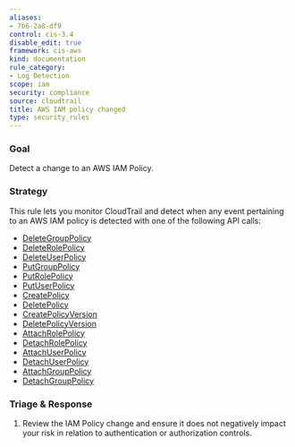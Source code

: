 ```yaml
---
aliases:
- 7b6-2a8-df9
control: cis-3.4
disable_edit: true
framework: cis-aws
kind: documentation
rule_category:
- Log Detection
scope: iam
security: compliance
source: cloudtrail
title: AWS IAM policy changed
type: security_rules
---
```


### Goal
Detect a change to an AWS IAM Policy.

### Strategy
This rule lets you monitor CloudTrail and detect when any event pertaining to an AWS IAM policy is detected with one of the following API calls:
* [DeleteGroupPolicy][1]
* [DeleteRolePolicy][2]
* [DeleteUserPolicy][3]
* [PutGroupPolicy][4]
* [PutRolePolicy][5]
* [PutUserPolicy][6]
* [CreatePolicy][7]
* [DeletePolicy][8]
* [CreatePolicyVersion][9]
* [DeletePolicyVersion][10]
* [AttachRolePolicy][11]
* [DetachRolePolicy][12]
* [AttachUserPolicy][13]
* [DetachUserPolicy][14]
* [AttachGroupPolicy][15]
* [DetachGroupPolicy][16]

### Triage & Response
1. Review the IAM Policy change and ensure it does not negatively impact your risk in relation to authentication or authorization controls.

[1]: https://docs.aws.amazon.com/IAM/latest/APIReference/API_DeleteGroupPolicy.html
[2]: https://docs.aws.amazon.com/IAM/latest/APIReference/API_DeleteRolePolicy.html
[3]: https://docs.aws.amazon.com/IAM/latest/APIReference/API_DeleteUserPolicy.html
[4]: https://docs.aws.amazon.com/IAM/latest/APIReference/API_PutGroupPolicy.html
[5]: https://docs.aws.amazon.com/IAM/latest/APIReference/API_PutRolePolicy.html
[6]: https://docs.aws.amazon.com/IAM/latest/APIReference/API_PutUserPolicy.html
[7]: https://docs.aws.amazon.com/IAM/latest/APIReference/API_CreatePolicy.html
[8]: https://docs.aws.amazon.com/IAM/latest/APIReference/API_DeletePolicy.html
[9]: https://docs.aws.amazon.com/IAM/latest/APIReference/API_CreatePolicyVersion.html
[10]: https://docs.aws.amazon.com/IAM/latest/APIReference/API_DeletePolicyVersion.html
[11]: https://docs.aws.amazon.com/IAM/latest/APIReference/API_AttachRolePolicy.html
[12]: https://docs.aws.amazon.com/IAM/latest/APIReference/API_DetachRolePolicy.html
[13]: https://docs.aws.amazon.com/IAM/latest/APIReference/API_AttachUserPolicy.html
[14]: https://docs.aws.amazon.com/IAM/latest/APIReference/API_DetachUserPolicy.html
[15]: https://docs.aws.amazon.com/IAM/latest/APIReference/API_AttachGroupPolicy.html
[16]: https://docs.aws.amazon.com/IAM/latest/APIReference/API_DetachGroupPolicy.html
